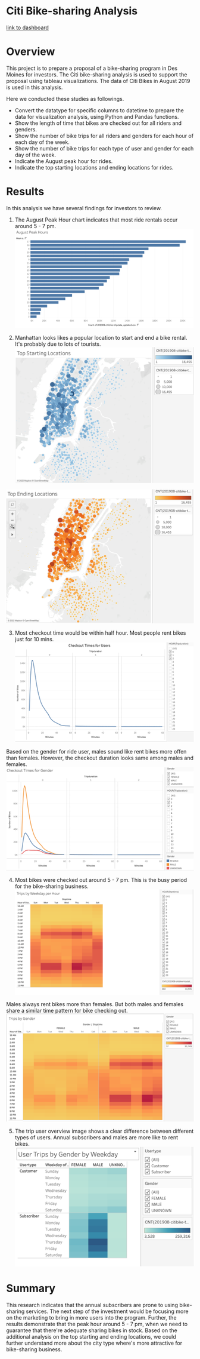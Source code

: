 # Citi Bike-sharing Analysis
[link to dashboard](https://public.tableau.com/app/profile/hankai.zhu)

# Overview
This project is to prepare a proposal of a bike-sharing  program in Des Moines for investors. The Citi bike-sharing analysis is used to support the proposal using tableau visualizations. The data of Citi Bikes in August 2019 is used in this analysis.

Here we conducted these studies as followings.
- Convert the datatype for specific columns to datetime to prepare the data for visualization analysis, using Python and Pandas functions.
- Show the length of time that bikes are checked out for all riders and genders.
- Show the number of bike trips for all riders and genders for each hour of each day of the week.
- Show the number of bike trips for each type of user and gender for each day of the week.
- Indicate the August peak hour for rides.
- Indicate the top starting locations and ending locations for rides.

# Results
In this analysis we have several findings for investors to review.
1. The August Peak Hour chart indicates that most ride rentals occur around 5 - 7 pm.
![Peak Hour](https://github.com/hankai26/bikesharing/blob/main/Images/August%20Peak%20Hours.png)

2. Manhattan looks likes a popular location to start and end a bike rental. It's probably due to lots of tourists.
![start_loc](https://github.com/hankai26/bikesharing/blob/main/Images/Start%20Locations.png)

![end_loc](https://github.com/hankai26/bikesharing/blob/main/Images/End%20Locations.png)

3. Most checkout time would be within half hour. Most people rent bikes just for 10 mins. 
![Checkout_times](https://github.com/hankai26/bikesharing/blob/main/Images/Checkout%20Times%20by%20Hour.png)

Based on the gender for ride user, males sound like rent bikes more offen than females. However, the checkout duration looks same among males and females.
![Checkout_times_gender](https://github.com/hankai26/bikesharing/blob/main/Images/Checkout%20Times%20for%20Gender.png)


4. Most bikes were checked out around 5 - 7 pm. This is the busy period for the bike-sharing business.
![Trips_weekday_hour](https://github.com/hankai26/bikesharing/blob/main/Images/Trips%20by%20Weekday%20per%20hour.png)

Males always rent bikes more than females. But both males and females share a similar time pattern for bike checking out.
![Trips_gender](https://github.com/hankai26/bikesharing/blob/main/Images/Trips%20by%20Gender.png)

5. The trip user overview image shows a clear difference between different types of users. Annual subscribers and males are more like to rent bikes. 
![user_trips](https://github.com/hankai26/bikesharing/blob/main/Images/User%20Trips.png)

# Summary

This research indicates that the annual subscribers are prone to using bike-sharing services. The next step of the investment would be focusing more on the marketing to bring in more users into the program. Further, the results demonstrate that the peak hour around 5 - 7 pm, when we need to guarantee that there're adequate sharing bikes in stock. Based on the additional analysis on the top starting and ending locations, we could further understand more about the city type where's more attractive for bike-sharing business.